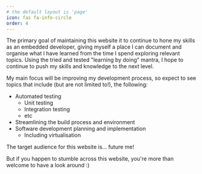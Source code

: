 ```yaml
---
# the default layout is 'page'
icon: fas fa-info-circle
order: 4
---
```


The primary goal of maintaining this website it to continue to hone my skills as an embedded developer, giving myself a place I can document and organise what I have learned from the time I spend exploring relevant topics. Using the tried and tested "learning by doing" mantra, I hope to continue to push my skills and knowledge to the next level.

My main focus will be improving my development process, so expect to see topics that include (but are not limited to!), the following:

* Automated testing
  * Unit testing
  * Integration testing
  * etc
* Streamlining the build process and environment
* Software development planning and implementation
  * Including virtualisation

The target audience for this website is... future me!

But if you happen to stumble across this website, you're more than welcome to have a look around :)

